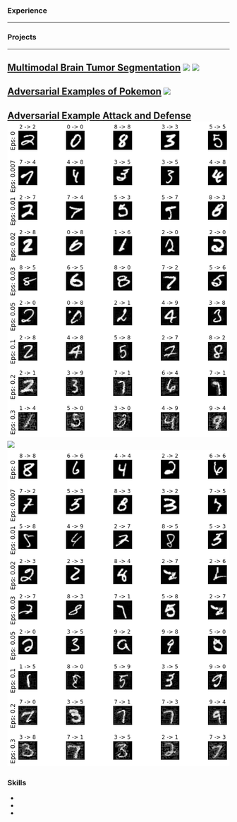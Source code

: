### Experience
---

### Projects
---
[Multimodal Brain Tumor Segmentation](https://github.com/as791/Multimodal-Brain-Tumor-Segmentation)
<img src="images/mtbs-1.png?raw=true"/>
<img src="images/mtbs-2.png?raw=true"/>
---
[Adversarial Examples of Pokemon](https://github.com/as791/Adversarial-Examples-of-Pokemon)
<img src="images/aeop-1.png?raw=true"/>
---
[Adversarial Example Attack and Defense](https://github.com/as791/Adversarial-Example-Attack-and-Defense)
<img src="images/fgsm-adv.png?raw=true"/>
<img src="images/ifgsm-adv.png?raw=true"/>
<img src="images/mifgsm-adv.png?raw=true"/>
---
### Skills
- 
-
-
